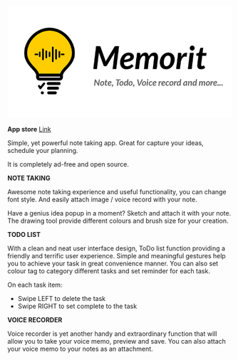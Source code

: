 
![](https://github.com/michael88886/Memorit/blob/master/Banner-Github.png "")


**App store**
[Link](https://apps.apple.com/us/app/memorit/id1477609767?ls=1)


Simple, yet powerful note taking app. Great for capture your ideas, schedule your planning.

It is completely ad-free and open source.



**NOTE TAKING**

Awesome note taking experience and useful functionality, you can change font style. And easily attach image / voice record with your note.

Have a genius idea popup in a moment? Sketch and attach it with your note. The drawing tool provide different colours and brush size for your creation.



**TODO LIST**

With a clean and neat user interface design, ToDo list function providing a friendly and terrific user experience. Simple and meaningful gestures help you to achieve your task in great convenience manner. You can also set colour tag to category different tasks and set reminder for each task.

On each task item:
- Swipe LEFT to delete the task
- Swipe RIGHT to set complete to the task



**VOICE RECORDER**

Voice recorder is yet another handy and extraordinary function that will allow you to take your voice memo, preview and save. You can also attach your voice memo to your notes as an attachment.

